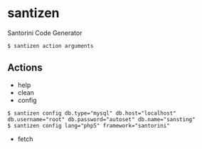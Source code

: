 # santizen
Santorini Code Generator

```
$ santizen action arguments
```

## Actions

- help
- clean
- config

```
$ santizen config db.type="mysql" db.host="localhost" db.username="root" db.password="autoset" db.name="sansting"
$ santizen config lang="php5" framework="santorini"
```

- fetch
